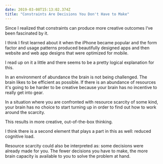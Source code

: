 ```yaml
---
date: 2019-03-08T15:13:02.374Z
title: "Constraints Are Decisions You Don't Have to Make"
---
```


Since I realized that constraints can produce more creative outcomes I‘ve been fascinated by it. 

I think I first learned about it when the iPhone became popular and the form factor and usage patterns produced beautifully designed apps and then website and web app designs that were optimized for mobile.

I read up on it a little and there seems to be a pretty logical explanation for this. 

In an environment of abundance the brain is not being challenged. The brain likes to be efficient as possible. If there is an abundance of resources it's going to be harder to be creative because your brain has no incentive to really get into gear. 

In a situation where you are confronted with resource scarcity of some kind, your brain has no choice to start turning up in order to find out how to work around the scarcity. 

This results in more creative, out-of-the-box thinking.

I think there is a second element that plays a part in this as well: reduced cognitive load. 

Resource scarcity could also be interpreted as: some decisions were already made for you. The fewer decisions you have to make, the more brain capacity is available to you to solve the problem at hand. 
